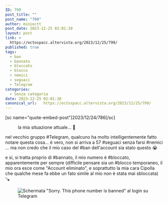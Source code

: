 ```yaml
---
ID: 799
post_title: ""
post_name: "799"
author: minioctt
post_date: 2023-12-25 02:01:10
layout: post
link: >
  https://octospacc.altervista.org/2023/12/25/799/
published: true
tags:
  - ban
  - bannato
  - bloccato
  - blocco
  - nemici
  - seguaci
  - Telegram
categories:
  - Senza categoria
date: 2023-12-25 02:01:10
canonical_url:   https://octospacc.altervista.org/2023/12/25/799/
---
```

<!-- wp:paragraph -->
<p>[sc name="quote-embed-post"]2023/12/24/786[/sc]</p>
<!-- /wp:paragraph -->

<!-- wp:paragraph -->
<p></p>
<!-- /wp:paragraph -->

<!-- wp:image {"id":797,"sizeSlug":"large"} -->
<figure class="wp-block-image size-large"><img src="{{site.cdnurl}}/assets/uploads/2023/12/20231225_0145142847193787752986484-320x250.jpg" alt="" class="wp-image-797"/><figcaption class="wp-element-caption">la mia situazione attuale... 🥲</figcaption></figure>
<!-- /wp:image -->

<!-- wp:paragraph -->
<p></p>
<!-- /wp:paragraph -->

<!-- wp:paragraph -->
<p>nel vecchio gruppo #Telegram, qualcuno ha molto intelligentemente fatto notare questa cosa... è vero, non si arriva a 57 #seguaci senza farsi #nemici ... ma non credo che il mio caso del #ban dell'account sia stato questo 😭</p>
<!-- /wp:paragraph -->

<!-- wp:paragraph -->
<p>e si, si tratta proprio di #bannato, il mio numero è #bloccato, apparentemente per sempre (difficile pensare sia un #blocco temporaneo, il mio ora esce come "Account eliminato", e soprattutto la mia cara Cipolla che qualche mese fa ebbe un fato simile al mio non è stata mai sbloccata) 🪚</p>
<!-- /wp:paragraph -->

<!-- wp:paragraph -->
<p></p>
<!-- /wp:paragraph -->

<!-- wp:image {"id":798,"sizeSlug":"large","linkDestination":"none"} -->
<figure class="wp-block-image size-large"><img src="{{site.cdnurl}}/assets/uploads/2023/12/image_editor_output_image-1989419154-17034659320969081747317153678939-960x640.png" alt="Schermata &quot;Sorry. This phone number is banned&quot; al login su Telegram" class="wp-image-798"/></figure>
<!-- /wp:image -->